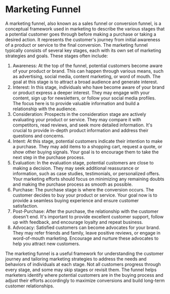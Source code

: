 # Marketing Funnel

A marketing funnel, also known as a sales funnel or conversion funnel, is a conceptual framework used in marketing to describe the various stages that a potential customer goes through before making a purchase or taking a desired action. It represents the customer's journey from initial awareness of a product or service to the final conversion. The marketing funnel typically consists of several key stages, each with its own set of marketing strategies and goals. These stages often include:

1. Awareness: At the top of the funnel, potential customers become aware of your product or brand. This can happen through various means, such as advertising, social media, content marketing, or word of mouth. The goal at this stage is to attract a broad audience and generate interest.
2. Interest: In this stage, individuals who have become aware of your brand or product express a deeper interest. They may engage with your content, sign up for newsletters, or follow your social media profiles. The focus here is to provide valuable information and build a relationship with the audience.
3. Consideration: Prospects in the consideration stage are actively evaluating your product or service. They may compare it with competitors, read reviews, and seek more detailed information. It's crucial to provide in-depth product information and address their questions and concerns.
4. Intent: At this stage, potential customers indicate their intention to make a purchase. They may add items to a shopping cart, request a quote, or show other buying signals. Your goal is to encourage them to take the next step in the purchase process.
5. Evaluation: In the evaluation stage, potential customers are close to making a decision. They may seek additional reassurance or information, such as case studies, testimonials, or personalized offers. Your marketing efforts should focus on minimizing any remaining doubts and making the purchase process as smooth as possible.
6. Purchase: The purchase stage is where the conversion occurs. The customer decides to buy your product or service. Your goal now is to provide a seamless buying experience and ensure customer satisfaction.
7. Post-Purchase: After the purchase, the relationship with the customer doesn't end. It's important to provide excellent customer support, follow up with feedback, and encourage loyalty and repeat business.
8. Advocacy: Satisfied customers can become advocates for your brand. They may refer friends and family, leave positive reviews, or engage in word-of-mouth marketing. Encourage and nurture these advocates to help you attract new customers.

The marketing funnel is a useful framework for understanding the customer journey and tailoring marketing strategies to address the needs and behaviors of individuals at each stage. Not all customers progress through every stage, and some may skip stages or revisit them. The funnel helps marketers identify where potential customers are in the buying process and adjust their efforts accordingly to maximize conversions and build long-term customer relationships.
